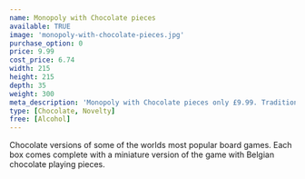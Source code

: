 ```yaml
---
name: Monopoly with Chocolate pieces
available: TRUE
image: 'monopoly-with-chocolate-pieces.jpg'
purchase_option: 0
price: 9.99
cost_price: 6.74
width: 215
height: 215
depth: 35
weight: 300
meta_description: 'Monopoly with Chocolate pieces only £9.99. Traditional sweets and more at Humbugs Confectionery Store. Specialists in satisfying your sweet tooth!'
type: [Chocolate, Novelty]
free: [Alcohol]
---
```

Chocolate versions of some of the worlds most popular board games. Each box comes complete with a miniature version of the game with Belgian chocolate playing pieces.